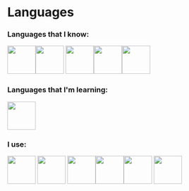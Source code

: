 # Languages

### Languages that I know:
<img src="https://cdn.jsdelivr.net/gh/devicons/devicon/icons/python/python-original.svg" width="64"/><img src="https://cdn.jsdelivr.net/gh/devicons/devicon/icons/javascript/javascript-original.svg" width="64" /> <img src="https://cdn.jsdelivr.net/gh/devicons/devicon/icons/html5/html5-original.svg" width="64"/><img src="https://cdn.jsdelivr.net/gh/devicons/devicon/icons/css3/css3-original.svg" width="64"/><img src="https://cdn.jsdelivr.net/gh/devicons/devicon/icons/tailwindcss/tailwindcss-plain.svg" width="64"/>
          
                   
### Languages that I'm learning:
<img src="https://cdn.jsdelivr.net/gh/devicons/devicon/icons/rust/rust-plain.svg" width="64"/>


### I use:
<img src="https://cdn.jsdelivr.net/gh/devicons/devicon/icons/vscode/vscode-original.svg" width="64"/> <img src="https://cdn.jsdelivr.net/gh/devicons/devicon/icons/windows8/windows8-original.svg" width="64"/> <img src="https://cdn.jsdelivr.net/gh/devicons/devicon/icons/postgresql/postgresql-original.svg" width="64"/><img src="https://cdn.jsdelivr.net/gh/devicons/devicon/icons/linux/linux-original.svg" width="64"/><img src="https://cdn.jsdelivr.net/gh/devicons/devicon/icons/filezilla/filezilla-plain.svg" width="64"/> <img src="https://cdn.jsdelivr.net/gh/devicons/devicon/icons/chrome/chrome-original.svg" width="64"/>
          
          
          
          
          
